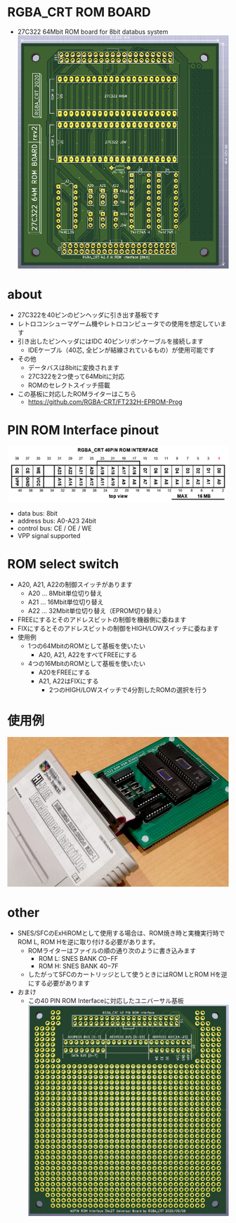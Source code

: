# RGBA_CRT ROM BOARD
+ 27C322 64Mbit ROM board for 8bit databus system
![rev2 pcb](rev2/27c322_rev2_wired.png)

# about
+ 27C322を40ピンのピンヘッダに引き出す基板です
+ レトロコンシューマゲーム機やレトロコンピュータでの使用を想定しています
+ 引き出したピンヘッダにはIDC 40ピンリボンケーブルを接続します
	+ IDEケーブル（40芯, 全ピンが結線されているもの）が使用可能です
+ その他
	+ データバスは8bitに変換されます
	+ 27C322を2つ使って64Mbitに対応
	+ ROMのセレクトスイッチ搭載
+ この基板に対応したROMライターはこちら
	+ https://github.com/RGBA-CRT/FT232H-EPROM-Prog

# PIN ROM Interface pinout
![pinout 8bit](pinout_8bit.png)

+ data bus: 8bit
+ address bus: A0-A23 24bit
+ control bus: CE / OE / WE
+ VPP signal supported

# ROM select switch
+ A20, A21, A22の制御スイッチがあります
	+ A20 ... 8Mbit単位切り替え
	+ A21 ... 16Mbit単位切り替え
	+ A22 ... 32Mbit単位切り替え（EPROM切り替え）
+ FREEにするとそのアドレスビットの制御を機器側に委ねます
+ FIXにするとそのアドレスビットの制御をHIGH/LOWスイッチに委ねます
+ 使用例
	+ 1つの64MbitのROMとして基板を使いたい
		+ A20, A21, A22をすべてFREEにする
	+ 4つの16MbitのROMとして基板を使いたい
		+ A20をFREEにする
		+ A21, A22はFIXにする
			+ 2つのHIGH/LOWスイッチで4分割したROMの選択を行う

# 使用例
![connection](cart.jpg)

# other
+ SNES/SFCのExHiROMとして使用する場合は、ROM焼き時と実機実行時でROM L, ROM Hを逆に取り付ける必要があります。
	+ ROMライターはファイルの順の通り次のように書き込みます
		+ ROM L: SNES BANK $C0-$FF
		+ ROM H: SNES BANK $40-$7F
	+ したがってSFCのカートリッジとして使うときにはROM LとROM Hを逆にする必要があります
+ おまけ
	+ この40 PIN ROM Interfaceに対応したユニバーサル基板
	![univ pcb](universal/universal_2.png)
